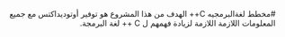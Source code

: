 <div dir="RTL" align="right">
#مخطط لغةالبرمجيه  C++
الهدف من هذا المشروع هو توفير أوتوديداكتس مع جميع المعلومات اللازمة اللازمة لزيادة فهمهم ل C ++ لغة البرمجة.
</div>
